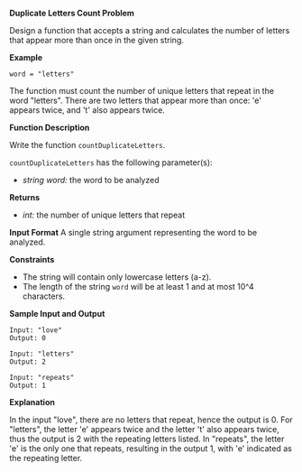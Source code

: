 
**Duplicate Letters Count Problem**

Design a function that accepts a string and calculates the number of letters that appear more than once in the given string.

**Example**

`word = "letters"`

The function must count the number of unique letters that repeat in the word "letters". There are two letters that appear more than once: 'e' appears twice, and 't' also appears twice.

**Function Description**

Write the function `countDuplicateLetters`.

`countDuplicateLetters` has the following parameter(s):

-   _string word:_ the word to be analyzed

**Returns**

-   _int:_ the number of unique letters that repeat

**Input Format** A single string argument representing the word to be analyzed.

**Constraints**

-   The string will contain only lowercase letters (a-z).
-   The length of the string `word` will be at least 1 and at most 10^4 characters.

**Sample Input and Output**

    Input: "love"
    Output: 0
    
    Input: "letters"
    Output: 2
    
    Input: "repeats"
    Output: 1

**Explanation**

In the input "love", there are no letters that repeat, hence the output is 0. For "letters", the letter 'e' appears twice and the letter 't' also appears twice, thus the output is 2 with the repeating letters listed. In "repeats", the letter 'e' is the only one that repeats, resulting in the output 1, with 'e' indicated as the repeating letter.
